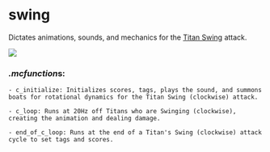 # swing
Dictates animations, sounds, and mechanics for the [Titan Swing](https://youtu.be/CvGWfPPShxw) attack.

![](https://media.giphy.com/media/26FfgCfkT56R3LkiY/giphy.gif)

### *.mcfunction*s:
    - c_initialize: Initializes scores, tags, plays the sound, and summons boats for rotational dynamics for the Titan Swing (clockwise) attack.
    
    - c_loop: Runs at 20Hz off Titans who are Swinging (clockwise), creating the animation and dealing damage.
    
    - end_of_c_loop: Runs at the end of a Titan's Swing (clockwise) attack cycle to set tags and scores.
